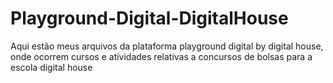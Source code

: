 # Playground-Digital-DigitalHouse
Aqui estão meus arquivos da plataforma playground digital by digital house, onde ocorrem cursos e atividades relativas a concursos de bolsas para a escola digital house
